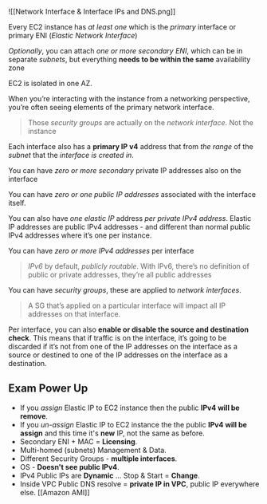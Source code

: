 ![[Network Interface & Interface IPs and DNS.png]]

Every EC2 instance has *at least one* which is the *primary* interface or primary ENI (*Elastic Network Interface*)

*Optionally*, you can attach *one or more secondary ENI*, which can be in separate *subnets*, but everything **needs to be within the same** availability zone

EC2 is isolated in one AZ.

When you’re interacting with the instance from a networking perspective, you’re often seeing elements of the primary network interface.

> Those *security groups* are actually on the *network interface*. Not the instance

Each interface also has a **primary IP v4** address that from *the range* of the *subnet* that the *interface is created in*.

You can have *zero or more secondary* private IP addresses also on the interface

You can have *zero or one public IP addresses* associated with the interface itself.

You can also have *one elastic IP* address *per private IPv4 address*. Elastic IP addresses are public IPv4 addresses - and different than normal public IPv4 addresses where it’s one per instance.

You can have *zero or more IPv4 addresses* per interface

> *IPv6* by default, *publicly routable*. With IPv6, there’s no definition of public or private addresses, they’re all public addresses

You can have *security groups*, these are applied to *network interfaces*.

> A SG that’s applied on a particular interface will impact all IP addresses on that interface.

Per interface, you can also **enable or disable the source and destination check**. This means that if traffic is on the interface, it’s going to be discarded if it’s not from one of the IP addresses on the interface as a source or destined to one of the IP addresses on the interface as a destination.
## Exam Power Up
- If you *assign* Elastic IP to EC2 instance then the public **IPv4 will be remove**.
- If you *un-assign* Elastic IP to EC2 instance the the public **IPv4 will be assign** and this time it's **new** IP, not the same as before.
- Secondary ENI + MAC = **Licensing**.
- Multi-homed (subnets) Management & Data.
- Different Security Groups - **multiple interfaces**.
- OS - **Doesn't see public IPv4**.
- IPv4 Public IPs are **Dynamic** … Stop & Start = **Change**.
- Inside VPC Public DNS resolve = **private IP in VPC**, public IP everywhere else.
[[Amazon AMI]]

